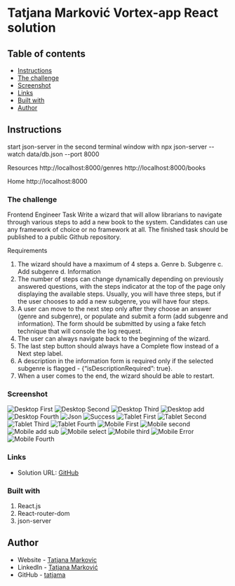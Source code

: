 # Tatjana Marković Vortex-app React  solution

## Table of contents

  - [Instructions](#instructions)
  - [The challenge](#the-challenge)
  - [Screenshot](#screenshot)
  - [Links](#links)
  - [Built with](#built-with)
  - [Author](#author)

## Instructions

start json-server in the second terminal window with 
npx json-server --watch data/db.json --port 8000

Resources
  http://localhost:8000/genres
  http://localhost:8000/books

  Home
  http://localhost:8000

    
### The challenge

Frontend Engineer Task
Write a wizard that will allow librarians to navigate through various steps to add a new book to the system. Candidates can use any framework of choice or no framework at all. The finished task should be published to a public Github repository.

Requirements

1.	The wizard should have a maximum of 4 steps
a.	Genre
b.	Subgenre
c.	Add subgenre
d.	Information
2.	The number of steps can change dynamically depending on previously answered questions, with the steps indicator at the top of the page only displaying the available steps. Usually, you will have three steps, but if the user chooses to add a new subgenre, you will have four steps.
3.	A user can move to the next step only after they choose an answer (genre and subgenre), or populate and submit a form (add subgenre and information). The form should be submitted by using a fake fetch technique that will console the log request.
4.	The user can always navigate back to the beginning of the wizard.
5.	The last step button should always have a Complete flow instead of a Next step label.
6.	A description in the information form is required only if the selected subgenre is flagged - {“isDescriptionRequired”: true}.
7.	When a user comes to the end, the wizard should be able to restart.


### Screenshot

![Desktop First ](./screenshots/first.png)
![Desktop Second ](./screenshots/second.png)
![Desktop Third ](./screenshots/third.png)
![Desktop  add ](./screenshots/add.png)
![Desktop Fourth  ](./screenshots/fourth.png)
![Json ](./screenshots/json.png)
![Success ](./screenshots/success.png)
![Tablet First](./screenshots/tablet-first.png)
![Tablet Second ](./screenshots/tablet-second.png)
![Tablet Third ](./screenshots/tablet-third.png)
![Tablet Fourth ](./screenshots/tablet-fourth.png)
![Mobile First ](./screenshots/mobile-first.png)
![Mobile second ](./screenshots/mobile-second.png)
![Mobile add sub ](./screenshots/mobile-add.png)
![Mobile select](./screenshots/mobile-select.png)
![Mobile third ](./screenshots/mobile-third.png)
![Mobile Error](./screenshots/mobile-error.png)
![Mobile Fourth](./screenshots/mobile-fourth.png)

### Links

- Solution URL: [GitHub](https://github.com/tatjama/vortex-app/tree/develop)
### Built with

1. React.js
2. React-router-dom
3. json-server
## Author

- Website - [Tatjana Markovic](https://my-react-portfolio-tatjana.vercel.app/)
- LinkedIn - [Tatjana Marković](https://www.linkedin.com/in/tatjana-markovi%C4%87-919501189/)
- GitHub - [tatjama](https://github.com/tatjama)

